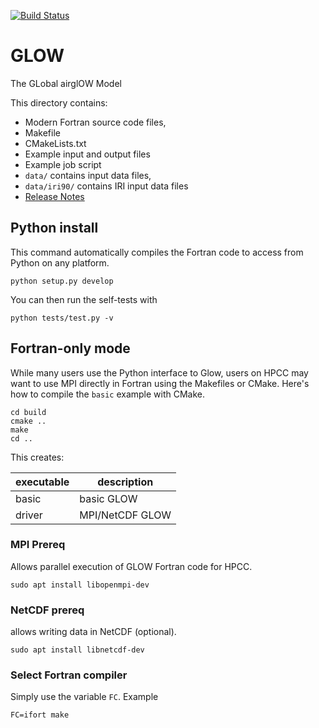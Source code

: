[![Build Status](https://travis-ci.org/scivision/GLOW.svg?branch=master)](https://travis-ci.org/scivision/GLOW)

# GLOW
The GLobal airglOW Model

This directory contains:

   * Modern Fortran source code files,
   * Makefile
   * CMakeLists.txt
   * Example input and output files
   * Example job script
   * `data/` contains input data files,
   * `data/iri90/` contains IRI input data files
   * [Release Notes](ReleaseNotes.rst)


## Python install
This command automatically compiles the Fortran code to access from Python on any platform.

    python setup.py develop

You can then run the self-tests with

    python tests/test.py -v

## Fortran-only mode
While many users use the Python interface to Glow, users on HPCC may want to use MPI directly in Fortran using the Makefiles or CMake. Here's how to compile the ``basic`` example with CMake.

    cd build
    cmake ..
    make
    cd ..

This creates:


executable  |  description
------------|--------------
basic        |   basic GLOW 
driver  | MPI/NetCDF GLOW 

### MPI Prereq
Allows parallel execution of GLOW Fortran code for HPCC.

    sudo apt install libopenmpi-dev
    
### NetCDF prereq
allows writing data in NetCDF (optional).

    sudo apt install libnetcdf-dev

### Select Fortran compiler
Simply use the variable `FC`. Example

    FC=ifort make
